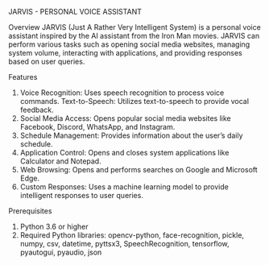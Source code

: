 JARVIS - PERSONAL VOICE ASSISTANT

Overview
JARVIS (Just A Rather Very Intelligent System) is a personal voice assistant inspired by the AI assistant from the Iron Man movies. JARVIS can perform various tasks such as opening social media websites, managing system volume, interacting with applications, and providing responses based on user queries.

Features
1) Voice Recognition: Uses speech recognition to process voice commands.
Text-to-Speech: Utilizes text-to-speech to provide vocal feedback.
2) Social Media Access: Opens popular social media websites like Facebook, Discord, WhatsApp, and Instagram.
3) Schedule Management: Provides information about the user’s daily schedule.
4) Application Control: Opens and closes system applications like Calculator and Notepad.
5) Web Browsing: Opens and performs searches on Google and Microsoft Edge.
6) Custom Responses: Uses a machine learning model to provide intelligent responses to user queries.


Prerequisites
1) Python 3.6 or higher
2) Required Python libraries: opencv-python, face-recognition, pickle, numpy, csv, datetime, pyttsx3, SpeechRecognition, tensorflow, pyautogui, pyaudio, json

